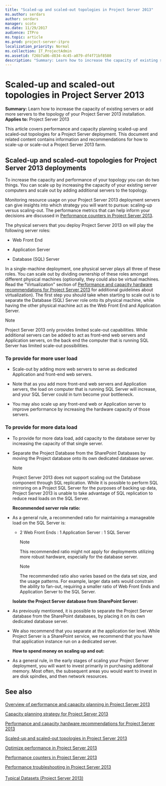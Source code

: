 ```yaml
---
title: "Scaled-up and scaled-out topologies in Project Server 2013"
ms.author: serdars
author: serdars
manager: scotv
ms.date: 11/29/2017
audience: ITPro
ms.topic: article
ms.prod: project-server-itpro
localization_priority: Normal
ms.collection: IT_ProjectAdmin
ms.assetid: f26b7a86-d834-4c45-a079-df4f71bf8580
description: "Summary: Learn how to increase the capacity of existing servers or add more servers to the topology of your Project Server 2013 installation."
---
```


# Scaled-up and scaled-out topologies in Project Server 2013
 
 **Summary:** Learn how to increase the capacity of existing servers or add more servers to the topology of your Project Server 2013 installation.<br/>
**Applies to:** Project Server 2013
  
This article covers performance and capacity planning scaled-up and scaled-out topologies for a Project Server deployment. This document and related content contains information and recommendations for how to scale-up or scale-out a Project Server 2013 farm.
  
## Scaled-up and scaled-out topologies for Project Server 2013 deployments

To increase the capacity and performance of your topology you can do two things. You can scale up by increasing the capacity of your existing server computers and scale out by adding additional servers to the topology.
  
Monitoring resource usage on your Project Server 2013 deployment servers can give insights into which strategy you will want to pursue: scaling-up versus scaling-out. The performance metrics that can help inform your decisions are discussed in [Performance counters in Project Server 2013](performance-counters-in-project-server-2013.md).
  
The physical servers that you deploy Project Server 2013 on will play the following server roles: 
  
- Web Front End
    
- Application Server
    
- Database (SQL) Server
    
In a single-machine deployment, one physical server plays all three of these roles. You can scale out by dividing ownership of these roles amongst different physical machines (optionally, they could also be virtual machines. Read the "Virtualization" section of [Performance and capacity hardware recommendations for Project Server 2013](performance-and-capacity-hardware-recommendations-for-project-server-2013.md) for additional guidelines about virtualization). The first step you should take when starting to scale out is to separate the Database (SQL) Server role onto its physical machine, while having the other physical machine act as the Web Front End and Application Server.
  
> [!NOTE]
> Project Server 2013 only provides limited scale-out capabilities. While additional servers can be added to act as front-end web servers and Application servers, on the back end the computer that is running SQL Server has limited scale-out possibilities. 
  
### To provide for more user load

- Scale-out by adding more web servers to serve as dedicated Application and front-end web servers.
    
- Note that as you add more front-end web servers and Application servers, the load on computer that is running SQL Server will increase, and your SQL Server could in turn become your bottleneck.
    
- You may also scale up any front-end web or Application server to improve performance by increasing the hardware capacity of those servers.
    
### To provide for more data load

- To provide for more data load, add capacity to the database server by increasing the capacity of that single server.
    
- Separate the Project Database from the SharePoint Databases by moving the Project database onto its own dedicated database server.
    
    > [!NOTE]
    > Project Server 2013 does not support scaling out the Database component through SQL replication. While it is possible to perform SQL mirroring on a Project SQL Server for the purposes of backing up data, Project Server 2013 is unable to take advantage of SQL replication to reduce read loads on the SQL Server. 
  
  **Recommended server role ratio:**
  
- As a general rule, a recommended ratio for maintaining a manageable load on the SQL Server is:
    
  - 2 Web Front Ends : 1 Application Server : 1 SQL Server
    
    > [!NOTE]
    > This recommended ratio might not apply for deployments utilizing more robust hardware, especially for the database server. 
  
    > [!NOTE]
    > The recommended ratio also varies based on the data set size, and the usage patterns. For example, larger data sets would constrain the ability to fan-out, requiring a smaller ratio of Web Front Ends and Application Server to the SQL Server. 
  
  **Isolate the Project Server database from SharePoint Server:**
  
- As previously mentioned, it is possible to separate the Project Server database from the SharePoint databases, by placing it on its own dedicated database server.
    
- We also recommend that you separate at the application tier level. While Project Server is a SharePoint service, we recommend that you have that application instance run on a dedicated server.
    
  **How to spend money on scaling up and out:**
  
- As a general rule, in the early stages of scaling your Project Server deployment, you will want to invest primarily in purchasing additional memory. Most often, the subsequent areas you would want to invest in are disk spindles, and then network resources.
    
## See also

#### 

[Overview of performance and capacity planning in Project Server 2013](overview-of-performance-and-capacity-planning-in-project-server-2013.md)
  
[Capacity planning strategy for Project Server 2013](capacity-planning-strategy-for-project-server-2013.md)
  
[Performance and capacity hardware recommendations for Project Server 2013](performance-and-capacity-hardware-recommendations-for-project-server-2013.md)
  
[Scaled-up and scaled-out topologies in Project Server 2013](scaled-up-and-scaled-out-topologies-in-project-server-2013.md)
  
[Optimize performance in Project Server 2013](optimize-performance-in-project-server-2013.md)
  
[Performance counters in Project Server 2013](performance-counters-in-project-server-2013.md)
  
[Performance troubleshooting in Project Server 2013](performance-troubleshooting-in-project-server-2013.md)
#### 

[Typical Datasets (Project Server 2013)](./project-server-2013-and-2016.md)